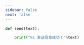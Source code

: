 ```yaml
---
sidebar: false
next: false
---
```

<BlogInfo/>






```python
def send(text):

    print("%s 发送信息成功！"%text)
```






<ActionBox />
        
<style>#top-box {margin-top:0.5rem!important;}</style>